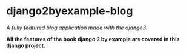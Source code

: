 # django2byexample-blog
*A fully featured blog application made with the django3.*

**All the features of the book django 2 by example are covered in this django project.**
